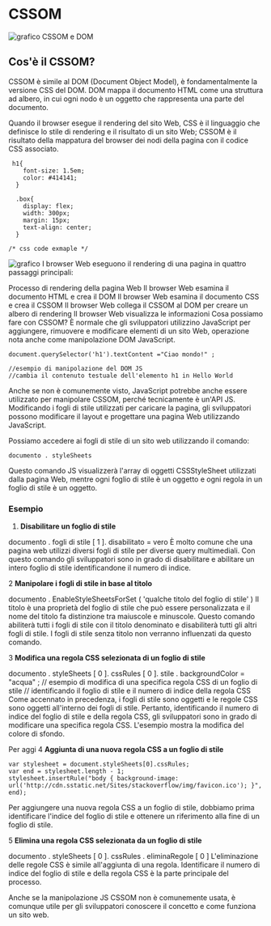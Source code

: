 <!-- @format -->

# CSSOM

![grafico CSSOM e DOM](https://miro.medium.com/v2/resize:fit:720/format:webp/0*Fp3mesmVsWB7z0OD)

## Cos'è il CSSOM?

CSSOM è simile al DOM (Document Object Model), è fondamentalmente la versione CSS del DOM. DOM mappa il documento HTML come una struttura ad albero, in cui ogni nodo è un oggetto che rappresenta una parte del documento.

Quando il browser esegue il rendering del sito Web, CSS è il linguaggio che definisce lo stile di rendering e il risultato di un sito Web; CSSOM è il risultato della mappatura del browser dei nodi della pagina con il codice CSS associato.

```
 h1{
    font-size: 1.5em;
    color: #414141;
  }

  .box{
    display: flex;
    width: 300px;
    margin: 15px;
    text-align: center;
  }

/* css code exmaple */
```

![grafico](https://miro.medium.com/v2/resize:fit:720/format:webp/0*RME-Yge0TELqvm8S.png)
I browser Web eseguono il rendering di una pagina in quattro passaggi principali:

Processo di rendering della pagina Web
Il browser Web esamina il documento HTML e crea il DOM
Il browser Web esamina il documento CSS e crea il CSSOM
Il browser Web collega il CSSOM al DOM per creare un albero di rendering
Il browser Web visualizza le informazioni
Cosa possiamo fare con CSSOM?
È normale che gli sviluppatori utilizzino JavaScript per aggiungere, rimuovere e modificare elementi di un sito Web, operazione nota anche come manipolazione DOM JavaScript.

```
document.querySelector('h1').textContent ="Ciao mondo!" ;

//esempio di manipolazione del DOM JS
//cambia il contenuto testuale dell'elemento h1 in Hello World
```

Anche se non è comunemente visto, JavaScript potrebbe anche essere utilizzato per manipolare CSSOM, perché tecnicamente è un'API JS. Modificando i fogli di stile utilizzati per caricare la pagina, gli sviluppatori possono modificare il layout e progettare una pagina Web utilizzando JavaScript.

Possiamo accedere ai fogli di stile di un sito web utilizzando il comando:

```
documento . styleSheets
```

Questo comando JS visualizzerà l'array di oggetti CSSStyleSheet utilizzati dalla pagina Web, mentre ogni foglio di stile è un oggetto e ogni regola in un foglio di stile è un oggetto.

### Esempio

1. **Disabilitare un foglio di stile**

documento . fogli di stile [ 1 ]. disabilitato = vero
È molto comune che una pagina web utilizzi diversi fogli di stile per diverse query multimediali. Con questo comando gli sviluppatori sono in grado di disabilitare e abilitare un intero foglio di stile identificandone il numero di indice.

2 **Manipolare i fogli di stile in base al titolo**

documento . EnableStyleSheetsForSet ( 'qualche titolo del foglio di stile' )
Il titolo è una proprietà del foglio di stile che può essere personalizzata e il nome del titolo fa distinzione tra maiuscole e minuscole. Questo comando abiliterà tutti i fogli di stile con il titolo denominato e disabiliterà tutti gli altri fogli di stile. I fogli di stile senza titolo non verranno influenzati da questo comando.

3 **Modifica una regola CSS selezionata di un foglio di stile**

documento . styleSheets [ 0 ]. cssRules [ 0 ]. stile . backgroundColor = "acqua" ;
// esempio di modifica di una specifica regola CSS di un foglio di stile
// identificando il foglio di stile e il numero di indice della regola CSS
Come accennato in precedenza, i fogli di stile sono oggetti e le regole CSS sono oggetti all'interno dei fogli di stile. Pertanto, identificando il numero di indice del foglio di stile e della regola CSS, gli sviluppatori sono in grado di modificare una specifica regola CSS. L'esempio mostra la modifica del colore di sfondo.

Per aggi
4 **Aggiunta di una nuova regola CSS a un foglio di stile**

```
var stylesheet = document.styleSheets[0].cssRules;
var end = stylesheet.length - 1;
stylesheet.insertRule("body { background-image: url('http://cdn.sstatic.net/Sites/stackoverflow/img/favicon.ico'); }", end);
```

Per aggiungere una nuova regola CSS a un foglio di stile, dobbiamo prima identificare l'indice del foglio di stile e ottenere un riferimento alla fine di un foglio di stile.

5 **Elimina una regola CSS selezionata da un foglio di stile**

documento . styleSheets [ 0 ]. cssRules . eliminaRegole [ 0 ]
L'eliminazione delle regole CSS è simile all'aggiunta di una regola. Identificare il numero di indice del foglio di stile e della regola CSS è la parte principale del processo.

Anche se la manipolazione JS CSSOM non è comunemente usata, è comunque utile per gli sviluppatori conoscere il concetto e come funziona un sito web.
